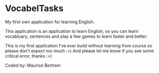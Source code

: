 # VocabelTasks
My first own application for learning English.

This application is an application to learn English, so you can learn vocabluary, sentences and play a few games to learn faster and better.

This is my first application I've ever build without learning from course so please don't expect too much :=) And please let me know if you see some critical error, thanks :=)


Coded by: Maurice Bertram
